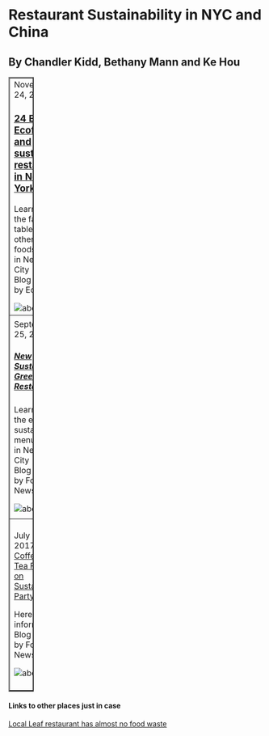 <!DOCTYPE html> <!--item 1-->
<html> <!--item 2-->
<!--Header--> <!--item4-->
<head> 
<title>Restaurant Sustainability</title>  
<link rel="stylesheet" type="text/css" href="GC.css"/>
</head>
<body>
<h1>Restaurant Sustainability in NYC and China <link href="https://fonts.googleapis.com/css?family=Oswald" rel="stylesheet"></h1>
<h2>By Chandler Kidd, Bethany Mann and Ke Hou</h2>
<table style="width: 10%;border-collapse: collapse;" border = "2" cellpadding = "6">
	<tbody>
		<tr>
			<td>
				<span class="date">November 24, 2017</span>
				<h3><a href="https://ecocult.com/the-24-best-sustainable-and-eco-friendly-restaurants-in-nyc/">24 Best Ecofriendly and sustainable<br />
									restaurants in New York City</a></h3>
									<p>Learn about the farm to table and other natural foods<br />
									in New York City<br />
									Blog provided by Ecoult.</p>
								<img src="images/abckitchen2.jpg" alt="abckitchen" /></td>
			<td><span class="date">October 30, 2017</span>
				<h4><a href="https://www.foodnewsfeed.com/content/kellari-taverna-introduces-new-100-percent-sustainable-menu">New Sustainable Greek Restaurant</a></h4>
									<p>Learn about the entire sustainable menu<br />
									in New York City<br />
									Blog provided by Food Newsfeed.</p>
								<img src="images/abckitchen2.jpg" alt="abckitchen" /></td>
		</tr>
		<tr>
			<td><span class="date">September 25, 2017</span>
				<h5><a href="https://www.foodnewsfeed.com/content/kellari-taverna-introduces-new-100-percent-sustainable-menu">New Sustainable Greek Restaurant</a></h5>
									<p>Learn about the entire sustainable menu<br />
									in New York City<br />
									Blog provided by Food Newsfeed.</p>
								<img src="images/abckitchen2.jpg" alt="abckitchen" /></td>
			<td> <span class="date">July 12, 2017</span>
				<h6><a href="https://www.foodnewsfeed.com/content/farmer-brothers-releases-annual-sustainability-report">Sustainable Restaurant Report</a></h6>
									<p>Here is the annual sustainable restaurant report<br />
									Blog provided by Food Newsfeed.</p>
								<img src="images/abckitchen2.jpg" alt="abckitchen" /></td>
		</tr>
		<tr>
			<td><span class="date">July 12, 2017</span>
				<h7><a href="https://www.foodnewsfeed.com/content/sd-coffee-tea-focuses-sustainability-ra-z-connect">S and D Coffee and Tea Focuses on Sustainable Party</a></h7>
									<p>Here is more information<br />
									Blog provided by Food Newsfeed.</p>
								<img src="images/abckitchen2.jpg" alt="abckitchen" /></td>
			<td> <span class="date">July 11, 2017</span>
				<h7><a href="https://www.foodnewsfeed.com/content/birdsong-brewing-invests-solar-power">Birdsong Brewing Invests in Solar Power</a></h7>
									<p>Here is more information<br />
									Blog provided by Food Newsfeed.</p>
								<img src="images/abckitchen2.jpg" alt="abckitchen" /></td>
		</tr>
	</tbody>
</table>


<h4> Links to other places just in case</h4>
<a href="https://ny.eater.com/2017/7/31/16072296/local-leaf-lettuce-fast-casual-nyc">Local Leaf restaurant has almost no food waste</a>
<a href=""></a>
</body>
</html>

